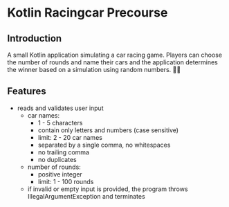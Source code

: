 # Kotlin Racingcar Precourse

## Introduction
A small Kotlin application simulating a car racing game.
Players can choose the number of rounds and name their cars
and the application determines the winner based on a simulation
using random numbers. 🚗🏁

## Features
* reads and validates user input
  + car names:
    + 1 - 5 characters
    + contain only letters and numbers (case sensitive)
    + limit: 2 - 20 car names
    + separated by a single comma, no whitespaces
    + no trailing comma
    + no duplicates
  + number of rounds:
    + positive integer
    + limit: 1 - 100 rounds
  + if invalid or empty input is provided, the program throws IllegalArgumentException and terminates